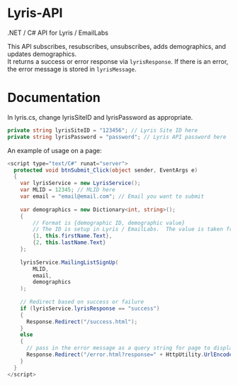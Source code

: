 Lyris-API
=========

.NET / C# API for Lyris / EmailLabs

This API subscribes, resubscribes, unsubscribes, adds demographics, and updates demographics.  
It returns a success or error response via ``` lyrisResponse ```.  If there is an error, the error message is stored in ``` lyrisMessage ```.

Documentation
=========

In lyris.cs, change lyrisSiteID and lyrisPassword as appropriate.  

```c#
private string lyrisSiteID = "123456"; // Lyris Site ID here
private string lyrisPassword = "password"; // Lyris API password here
```

An example of usage on a page:

```c#
<script type="text/C#" runat="server">
  protected void btnSubmit_Click(object sender, EventArgs e)
  {
    var lyrisService = new LyrisService();
    var MLID = 12345; // MLID here
    var email = "email@email.com"; // Email you want to submit
    
    var demographics = new Dictionary<int, string>();
    {
        // Format is {demographic ID, demographic value}
        // The ID is setup in Lyris / EmailLabs.  The value is taken from the form
        {1, this.firstName.Text},
        {2, this.lastName.Text}
    };
    
    lyrisService.MailingListSignUp(
        MLID,
        email,
        demographics
    );
    
    // Redirect based on success or failure
    if (lyrisService.lyrisResponse == "success")
    {
      Response.Redirect("/success.html");
    }
    else 
    {
      // pass in the error message as a query string for page to display
      Response.Redirect("/error.html?response=" + HttpUtility.UrlEncode(lyrisService.lyrisMessage));
    }
  }   
</script>

```
